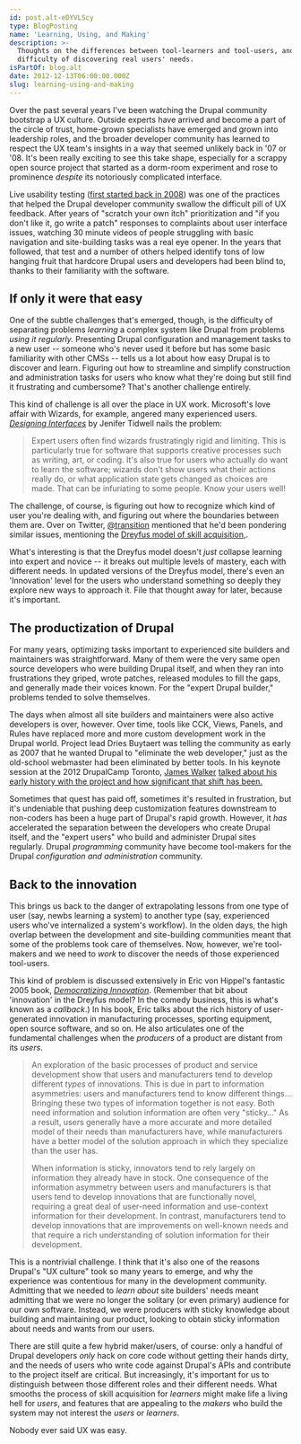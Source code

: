 ```yaml
---
id: post.alt-eDYVLScy
type: BlogPosting
name: 'Learning, Using, and Making'
description: >-
  Thoughts on the differences between tool-learners and tool-users, and the
  difficulty of discovering real users' needs.
isPartOf: blog.alt
date: 2012-12-13T06:00:00.000Z
slug: learning-using-and-making
---
```


Over the past several years I've been watching the Drupal community bootstrap a UX culture. Outside experts have arrived and become a part of the circle of trust, home-grown specialists have emerged and grown into leadership roles, and the broader developer community has learned to respect the UX team's insights in a way that seemed unlikely back in '07 or '08. It's been really exciting to see this take shape, especially for a scrappy open source project that started as a dorm-room experiment and rose to prominence *despite* its notoriously complicated interface.

Live usability testing ([first started back in 2008](http://drupal.org/node/204667)) was one of the practices that helped the  Drupal developer community swallow the difficult pill of UX feedback. After years of "scratch your own itch" prioritization and "if you don't like it, go write a patch" responses to complaints about user interface issues, watching 30 minute videos of people struggling with basic navigation and site-building tasks was a real eye opener. In the years that followed, that test and a number of others helped identify tons of low hanging fruit that hardcore Drupal users and developers had been blind to, thanks to their familiarity with the software.

## If only it were that easy
One of the subtle challenges that's emerged, though, is the difficulty of separating problems *learning* a complex system like Drupal from problems *using it regularly.* Presenting Drupal configuration and management tasks to a new user -- someone who's never used it before but has some basic familiarity with other CMSs -- tells us a lot about how easy Drupal is to discover and learn. Figuring out how to streamline and simplify construction and administration tasks for users who know what they're doing but still find it frustrating and cumbersome? That's another challenge entirely.

This kind of challenge is all over the place in UX work. Microsoft's love affair with Wizards, for example, angered many experienced users. *[Designing Interfaces](http://designinginterfaces.com/patterns/wizard/)* by Jenifer Tidwell nails the problem:

> Expert users often find wizards frustratingly rigid and limiting. This is particularly true for software that supports creative processes such as writing, art, or coding. It's also true for users who actually do want to learn the software; wizards don't show users what their actions really do, or what application state gets changed as choices are made. That can be infuriating to some people. Know your users well!

The challenge, of course, is figuring out how to recognize which kind of user you're dealing with, and figuring out where the boundaries between them are. Over on Twitter, [@transition](https://twitter.com/Transition/status/278286072599957504) mentioned that he'd been pondering similar issues, mentioning the [Dreyfus model of skill acquisition,](http://en.wikipedia.org/wiki/Dreyfus_model_of_skill_acquisition).

What's interesting is that the Dreyfus model doesn't *just* collapse learning into expert and novice -- it breaks out multiple levels of mastery, each with different needs. In updated versions of the Dreyfus model, there's even an 'Innovation' level for the users who understand something so deeply they explore new ways to approach it. File that thought away for later, because it's important.

## The productization of Drupal
For many years, optimizing tasks important to experienced site builders and maintainers was straightforward. Many of them were the very same open source developers who were building Drupal itself, and when they ran into frustrations they griped, wrote patches, released modules to fill the gaps, and generally made their voices known. For the "expert Drupal builder," problems tended to solve themselves.

The days when almost all site builders and maintainers were also active developers is over, however. Over time, tools like CCK, Views, Panels, and Rules have replaced more and more custom development work in the Drupal world. Project lead Dries Buytaert was telling the community as early as 2007 that he wanted Drupal to "eliminate the web developer," just as the old-school webmaster had been eliminated by better tools. In his keynote session at the 2012 DrupalCamp Toronto, [James Walker](http://walkah.net) [talked about his early history with the project and how significant that shift has been.](http://2012.drupalcamptoronto.org/keynote-james-walker)

Sometimes that quest has paid off, sometimes it's resulted in frustration, but it's undeniable that pushing deep customization features downstream to non-coders has been a huge part of Drupal's rapid growth. However, it *has* accelerated the separation between the developers who create Drupal itself, and the "expert users" who build and administer Drupal sites regularly. Drupal *programming* community have become tool-makers for the Drupal *configuration and administration* community.

## Back to the innovation
This brings us back to the danger of extrapolating lessons from one type of user (say, newbs learning a system) to another type (say, experienced users who've internalized a system's workflow). In the olden days, the high overlap between the development and site-building communities meant that some of the problems took care of themselves. Now, however, we're tool-makers and we need to *work* to discover the needs of those experienced tool-users.

This kind of problem is discussed extensively in Eric von Hippel's fantastic 2005 book, *[Democratizing Innovation](http://web.mit.edu/evhippel/www/democ.htm)*. (Remember that bit about 'innovation' in the Dreyfus model? In the comedy business, this is what's known as a *callback*.) In his book, Eric talks about the rich history of user-generated innovation in manufacturing processes, sporting equipment, open source software, and so on. He also articulates one of the fundamental challenges when the *producers* of a product are distant from its *users*.

> An exploration of the basic processes of product and service development show that users and manufacturers tend to develop different *types* of innovations. This is due in part to information asymmetries: users and manufacturers tend to know different things… Bringing these two types of information together is not easy. Both need information and solution information are often very "sticky…" As a result, users generally have a more accurate and more detailed model of their needs than manufacturers have, while manufacturers have a better model of the solution approach in which they specialize than the user has.
> 
> When information is sticky, innovators tend to rely largely on information they already have in stock. One consequence of the information asymmetry between users and manufacturers is that users tend to develop innovations that are functionally novel, requiring a great deal of user-need information and use-context information for their development. In contrast, manufacturers tend to develop innovations that are improvements on well-known needs and that require a rich understanding of solution information for their development.

This is a nontrivial challenge. I think that it's also one of the reasons Drupal's "UX culture" took so many years to emerge, and why the experience was contentious for many in the development community. Admitting that we needed to *learn about* site builders' needs meant admitting that we were no longer the solitary (or even primary) audience for our own software. Instead, we were producers with sticky knowledge about building and maintaining our product, looking to obtain sticky information about needs and wants from our users. 

There are still quite a few hybrid maker/users, of course: only a handful of Drupal developers *only* hack on core code without getting their hands dirty, and the needs of users who write code against Drupal's APIs and contribute to the project itself are critical. But increasingly, it's important for us to distinguish between those different roles and their different needs. What smooths the process of skill acquisition for *learners* might make life a living hell for *users*, and features that are appealing to the *makers* who build the system may not interest the *users* or *learners*.

Nobody ever said UX was easy.
